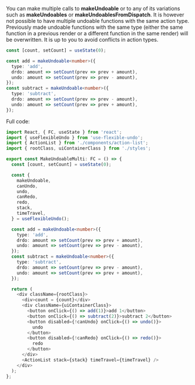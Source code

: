 You can make multiple calls to **makeUndoable** or to any of its variations such as **makeUndoables** or **makeUndoablesFromDispatch**. It is however not possible to have multiple undoable functions with the same action type. Previously made undoable functions with the same type (either the same function in a previous render or a different function in the same render) will be overwritten. It is up to you to avoid conflicts in action types.

```typescript
const [count, setCount] = useState(0);

const add = makeUndoable<number>({
  type: 'add',
  drdo: amount => setCount(prev => prev + amount),
  undo: amount => setCount(prev => prev - amount),
});
const subtract = makeUndoable<number>({
  type: 'subtract',
  drdo: amount => setCount(prev => prev - amount),
  undo: amount => setCount(prev => prev + amount),
});
```

Full code:

```typescript
import React, { FC, useState } from 'react';
import { useFlexibleUndo } from 'use-flexible-undo';
import { ActionList } from './components/action-list';
import { rootClass, uiContainerClass } from './styles';

export const MakeUndoableMulti: FC = () => {
  const [count, setCount] = useState(0);

  const {
    makeUndoable,
    canUndo,
    undo,
    canRedo,
    redo,
    stack,
    timeTravel,
  } = useFlexibleUndo();

  const add = makeUndoable<number>({
    type: 'add',
    drdo: amount => setCount(prev => prev + amount),
    undo: amount => setCount(prev => prev - amount),
  });
  const subtract = makeUndoable<number>({
    type: 'subtract',
    drdo: amount => setCount(prev => prev - amount),
    undo: amount => setCount(prev => prev + amount),
  });

  return (
    <div className={rootClass}>
      <div>count = {count}</div>
      <div className={uiContainerClass}>
        <button onClick={() => add(1)}>add 1</button>
        <button onClick={() => subtract(2)}>subtract 2</button>
        <button disabled={!canUndo} onClick={() => undo()}>
          undo
        </button>
        <button disabled={!canRedo} onClick={() => redo()}>
          redo
        </button>
      </div>
      <ActionList stack={stack} timeTravel={timeTravel} />
    </div>
  );
};
```
